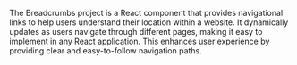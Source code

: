 The Breadcrumbs project is a React component that provides navigational links to help users understand their location within a website. It dynamically updates as users navigate through different pages, making it easy to implement in any React application. This enhances user experience by providing clear and easy-to-follow navigation paths.
